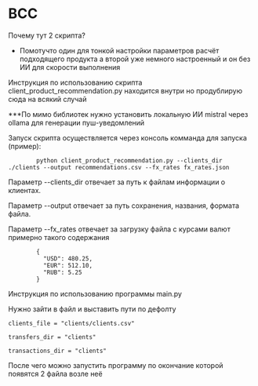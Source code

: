 # BCC

Почему тут 2 скрипта? 
- Помотучто один для тонкой настройки параметров расчёт подходящего продукта
а второй уже немного настроенный и он без ИИ для скорости выполнения 



Инструкция по использованию скрипта client_product_recommendation.py находится внутри но продублирую сюда на всякий случай


***По мимо библиотек нужно установить локальную ИИ mistral через ollama для генерации пуш-уведомлений


Запуск скрипта осуществляется через консоль комманда для запуска (пример): 

            python client_product_recommendation.py --clients_dir ./clients --output recommendations.csv --fx_rates fx_rates.json

Параметр --clients_dir отвечает за путь к файлам информации о клиентах.

Параметр --output отвечает за путь сохранения, названия, формата файла.

Параметр --fx_rates отвечает за загрузку файла с курсами валют примерно такого содержания

            {
              "USD": 480.25,
              "EUR": 512.10,
              "RUB": 5.25
            }






Инструкция по использованию программы main.py

Нужно зайти в файл и выставить пути по дефолту 

    clients_file = "clients/clients.csv"
    
    transfers_dir = "clients"
    
    transactions_dir = "clients"
    
После чего можно запустить программу по окончание которой появятся 2 файла возле неё
  



